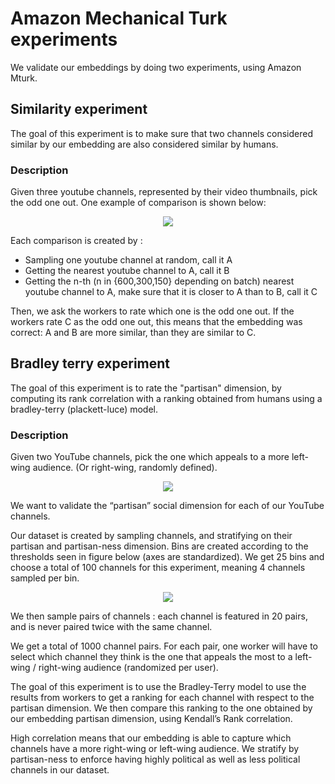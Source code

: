 # Amazon Mechanical Turk experiments

We validate our embeddings by doing two experiments, using Amazon Mturk.

## Similarity experiment

The goal of this experiment is to make sure that two channels considered similar by our embedding are also considered similar by humans.

### Description

Given three youtube channels, represented by their video thumbnails, pick the odd one out. One example of comparison is shown below:

<p align="center">
<img src="https://user-images.githubusercontent.com/32189761/226681281-c0a03cec-7acc-4cc8-91ce-a895de4336ab.png">
</p>


Each comparison is created by :

- Sampling one youtube channel at random, call it A
- Getting the nearest youtube channel to A, call it B
- Getting the n-th (n in {600,300,150} depending on batch) nearest youtube channel to A, make sure that it is closer to A than to B, call it C

Then, we ask the workers to rate which one is the odd one out. If the workers rate C as the odd one out, this means that the embedding was correct: A and B are more similar, than they are similar to C.


## Bradley terry experiment

The goal of this experiment is to rate the "partisan" dimension, by computing its rank correlation with a ranking obtained from humans using a bradley-terry (plackett-luce) model.

### Description

Given two YouTube channels, pick the one which appeals to a more left-wing audience. (Or right-wing, randomly defined).

<p align="center">
<img src="https://user-images.githubusercontent.com/32189761/226681346-6d605869-dfe6-48b7-b966-057a338ac660.png">
</p>

We want to validate the “partisan” social dimension for each of our YouTube channels.

Our dataset is created by sampling channels, and stratifying on their partisan and partisan-ness dimension. Bins are created according to the thresholds seen in figure below (axes are standardized). We get 25 bins and choose a total of 100 channels for this experiment, meaning 4 channels sampled per bin.

<p align="center">
<img src="https://user-images.githubusercontent.com/32189761/226685275-2288c5d6-e9d4-4d6c-a251-056dccabcde9.png">
</p>

We then sample pairs of channels : each channel is featured in 20 pairs, and is never paired twice with the same channel. 

We get a total of 1000 channel pairs. For each pair, one worker will have to select which channel they think is the one that appeals the most to a left-wing / right-wing audience (randomized per user).

The goal of this experiment is to use the Bradley-Terry model to use the results from workers to get a ranking for each channel with respect to the partisan dimension. We then compare this ranking to the one obtained by our embedding partisan dimension, using Kendall’s Rank correlation.

High correlation means that our embedding is able to capture which channels have a more right-wing or left-wing audience. We stratify by partisan-ness to enforce having highly political as well as less political channels in our dataset.
